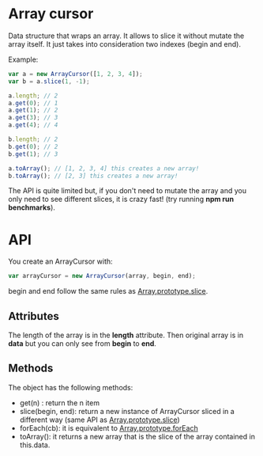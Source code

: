 Array cursor
============
Data structure that wraps an array. It allows to slice it without mutate the array itself.
It just takes into consideration two indexes (begin and end).

Example:
```js
var a = new ArrayCursor([1, 2, 3, 4]);
var b = a.slice(1, -1);

a.length; // 2
a.get(0); // 1
a.get(1); // 2
a.get(3); // 3
a.get(4); // 4

b.length; // 2
b.get(0); // 2
b.get(1); // 3

a.toArray(); // [1, 2, 3, 4] this creates a new array!
b.toArray(); // [2, 3] this creates a new array!
```
The API is quite limited but, if you don't need to mutate the array and you only need to see different slices, it is crazy fast! (try running **npm run benchmarks**).

API
===
You create an ArrayCursor with:
```js
var arrayCursor = new ArrayCursor(array, begin, end);
```
begin and end follow the same rules as [Array.prototype.slice](https://developer.mozilla.org/en-US/docs/Web/JavaScript/Reference/Global_Objects/Array/slice).

Attributes
----------
The length of the array is in the **length** attribute.
Then original array is in **data** but you can only see from **begin** to **end**.

Methods
-------
The object has the following methods:
* get(n) : return the n item
* slice(begin, end): return a new instance of ArrayCursor sliced in a different way (same API as [Array.prototype.slice](https://developer.mozilla.org/en-US/docs/Web/JavaScript/Reference/Global_Objects/Array/slice))
* forEach(cb): it is equivalent to [Array.prototype.forEach](https://developer.mozilla.org/en-US/docs/Web/JavaScript/Reference/Global_Objects/Array/forEach)
* toArray(): it returns a new array that is the slice of the array contained in this.data.
